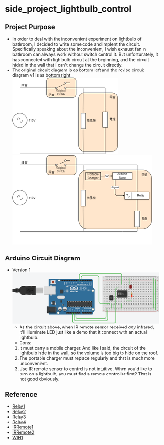 # side_project_lightbulb_control

## Project Purpose
* In order to deal with the inconvenient experiment on lightbulb of bathroom, I decided to write some code and implent the circuit. Specifically speaking about the inconvenient, I wish exhaust fan in bathroom can always work without switch control it. But unfortunately, it has connected with lightbulb circuit at the beginning, and the circuit hided in the wall that I can't change the circuit directly.
* The original circuit diagram is as bottom left and the revise circuit diagram v1 is as bottom right
<img src="./img/origin_circuit.png" alt="origin_circuit" style="zoom:80%;" /><img src="./img/rev_v1_circuit.png" alt="rev_v1_circuit" style="zoom:80%;" />


## Arduino Circuit Diagram
* Version 1
	![arduino_circuit_diagram](./img/arduino_circuit_diagram.png)
	* As the circuit above, when IR remote sensor received *any* infrared, it'll illuminate LED just like a demo that it connect with an actual lightbulb.
	* Cons:
	1. It must carry a mobile charger. And like I said, the circuit of the lightbulb hide in the wall, so the volume is too big to hide on the roof.
	2. The portable charger must replace regularly and that is much more unconvenient.
	3. Use IR remote sensor to control is not intuitive. When you'd like to turn on a lightbulb, you must find a remote controller first? That is not good obviously.


## Reference
* [Relay1](http://a-chien.blogspot.com/2016/07/arduino_7.html)
* [Relay2](https://blog.jmaker.com.tw/arduino-relay/)
* [Relay3](https://crazymaker.com.tw/arduino-how-to-use-relay/)
* [Relay4](https://www.youtube.com/watch?v=8ULB8-CvbbE)
* [IRRemote1](https://blog.xuite.net/aminyeh0825/blog/589725602#)
* [IRRemote2](https://www.youtube.com/watch?v=5bfJTu5tekY&t=663s)
* [WIFI1](https://www.youtube.com/watch?v=q-14MtNWltg)